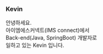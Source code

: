 ### Kevin

안녕하세요.   
아이엠에스커넥트(IMS connect)에서    
Back-end(Java, SpringBoot) 개발자로    
일하고 있는 Kevin 입니다.   

